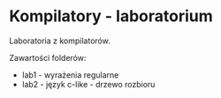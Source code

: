 Kompilatory - laboratorium
==========================

Laboratoria z kompilatorów.

Zawartości folderów:

* lab1 - wyrażenia regularne
* lab2 - język c-like - drzewo rozbioru
